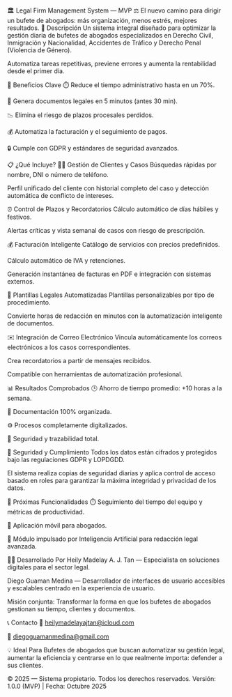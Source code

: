 🏛️ Legal Firm Management System — MVP
⚖️ El nuevo camino para dirigir un bufete de abogados: más organización, menos estrés, mejores resultados.
💼 Descripción
Un sistema integral diseñado para optimizar la gestión diaria de bufetes de abogados especializados en Derecho Civil, Inmigración y Nacionalidad, Accidentes de Tráfico y Derecho Penal (Violencia de Género).

Automatiza tareas repetitivas, previene errores y aumenta la rentabilidad desde el primer día.

🎯 Beneficios Clave
⏱️ Reduce el tiempo administrativo hasta en un 70%.

📄 Genera documentos legales en 5 minutos (antes 30 min).

📉 Elimina el riesgo de plazos procesales perdidos.

💰 Automatiza la facturación y el seguimiento de pagos.

🔒 Cumple con GDPR y estándares de seguridad avanzados.

📋 ¿Qué Incluye?
👩‍⚖️ Gestión de Clientes y Casos
Búsquedas rápidas por nombre, DNI o número de teléfono.

Perfil unificado del cliente con historial completo del caso y detección automática de conflicto de intereses.

⏰ Control de Plazos y Recordatorios
Cálculo automático de días hábiles y festivos.

Alertas críticas y vista semanal de casos con riesgo de prescripción.

💰 Facturación Inteligente
Catálogo de servicios con precios predefinidos.

Cálculo automático de IVA y retenciones.

Generación instantánea de facturas en PDF e integración con sistemas externos.

📄 Plantillas Legales Automatizadas
Plantillas personalizables por tipo de procedimiento.

Convierte horas de redacción en minutos con la automatización inteligente de documentos.

✉️ Integración de Correo Electrónico
Vincula automáticamente los correos electrónicos a los casos correspondientes.

Crea recordatorios a partir de mensajes recibidos.

Compatible con herramientas de automatización profesional.

📊 Resultados Comprobados
🕒 Ahorro de tiempo promedio: +10 horas a la semana.

📂 Documentación 100% organizada.

⚙️ Procesos completamente digitalizados.

🔐 Seguridad y trazabilidad total.

🔐 Seguridad y Cumplimiento
Todos los datos están cifrados y protegidos bajo las regulaciones GDPR y LOPDGDD.

El sistema realiza copias de seguridad diarias y aplica control de acceso basado en roles para garantizar la máxima integridad y privacidad de los datos.

🚀 Próximas Funcionalidades
⏱️ Seguimiento del tiempo del equipo y métricas de productividad.

📱 Aplicación móvil para abogados.

🤖 Módulo impulsado por Inteligencia Artificial para redacción legal avanzada.

👩‍💻 Desarrollado Por
Heily Madelay A. J. Tan — Especialista en soluciones digitales para el sector legal.

Diego Guaman Medina — Desarrollador de interfaces de usuario accesibles y escalables centrado en la experiencia de usuario.

Misión conjunta: Transformar la forma en que los bufetes de abogados gestionan su tiempo, clientes y documentos.

📞 Contacto
📧 heilymadelayajtan@icloud.com

📧 diegoguamanmedina@gmail.com

💡 Ideal Para
Bufetes de abogados que buscan automatizar su gestión legal, aumentar la eficiencia y centrarse en lo que realmente importa: defender a sus clientes.

© 2025 — Sistema propietario. Todos los derechos reservados. Versión: 1.0.0 (MVP) | Fecha: Octubre 2025
